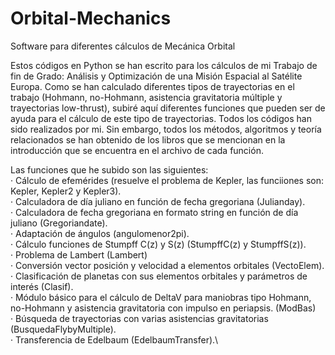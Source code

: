 # Orbital-Mechanics
Software para diferentes cálculos de Mecánica Orbital

Estos códigos en Python se han escrito para los cálculos de mi Trabajo de fin de Grado: Análisis y Optimización de una Misión Espacial al Satélite Europa. Como se han calculado diferentes tipos de trayectorias en el trabajo (Hohmann, no-Hohmann, asistencia gravitatoria múltiple y trayectorias low-thrust), subiré aquí diferentes funciones que pueden ser de ayuda para el cálculo de este tipo de trayectorias. Todos los códigos han sido realizados por mi. Sin embargo, todos los métodos, algoritmos y teoría relacionados se han obtenido de los libros que se mencionan en la introducción que se encuentra en el archivo de cada función.

Las funciones que he subido son las siguientes:\
	· Cálculo de efemérides (resuelve el problema de Kepler, las funciiones son: Kepler, Kepler2 y Kepler3).\
	· Calculadora de día juliano en función de fecha gregoriana (Julianday).\
	· Calculadora de fecha gregoriana en formato string en función de día juliano (Gregoriandate).\
	· Adaptación de ángulos (angulomenor2pi).\
	· Cálculo funciones de Stumpff C(z) y S(z) (StumpffC(z) y StumpffS(z)).\
	· Problema de Lambert (Lambert)\
	· Conversión vector posición y velocidad a elementos orbitales (VectoElem).\
	· Clasificación de planetas con sus elementos orbitales y parámetros de interés (Clasif).\
	· Módulo básico para el cálculo de DeltaV para maniobras tipo Hohmann, no-Hohmann y asistencia gravitatoria con impulso en periapsis. 		(ModBas)\
	· Búsqueda de trayectorias con varias asistencias gravitatorias (BusquedaFlybyMultiple).\
	· Transferencia de Edelbaum (EdelbaumTransfer).\

